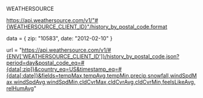 WEATHERSOURCE

https://api.weathersource.com/v1/"#{WEATHERSOURCE_CLIENT_ID}"/history_by_postal_code.format

data = {
  zip: "10583",
  date: "2012-02-10"
}

url = "https://api.weathersource.com/v1/#{ENV['WEATHERSOURCE_CLIENT_ID']}/history_by_postal_code.json?period=day&postal_code_eq=#{data[:zip]}&country_eq=US&timestamp_eq=#{data[:date]}&fields=tempMax,tempAvg,tempMin,precip,snowfall,windSpdMax,windSpdAvg,windSpdMin,cldCvrMax,cldCvrAvg,cldCvrMin,feelsLikeAvg,relHumAvg"
